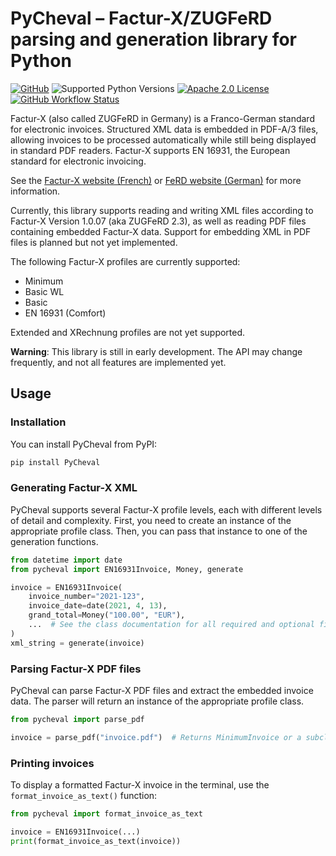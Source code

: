 # PyCheval – Factur-X/ZUGFeRD parsing and generation library for Python

[![GitHub](https://img.shields.io/github/release/zfutura/pycheval/all.svg)](https://github.com/zfutura/pycheval/releases/)
![Supported Python Versions](https://img.shields.io/pypi/pyversions/pycheval)
[![Apache 2.0 License](https://img.shields.io/github/license/zfutura/pycheval)](https://github.com/zfutura/pycheval/blob/main/LICENSE)
[![GitHub Workflow Status](https://img.shields.io/github/actions/workflow/status/zfutura/pycheval/test-and-lint.yml)](https://github.com/zfutura/pycheval/actions/workflows/test-and-lint)

Factur-X (also called ZUGFeRD in Germany) is a Franco-German standard for
electronic invoices. Structured XML data is embedded in PDF-A/3 files,
allowing invoices to be processed automatically while still being displayed in
standard PDF readers. Factur-X supports EN 16931, the European standard for
electronic invoicing.

See the [Factur-X website (French)](https://www.factur-x.org/) or
[FeRD website (German)](https://www.ferd-net.de/) for more information.

Currently, this library supports reading and writing XML files according to Factur-X Version 1.0.07 (aka ZUGFeRD 2.3), as well as reading PDF files containing embedded Factur-X data. Support for embedding XML in PDF files is planned but not yet implemented.

The following Factur-X profiles are currently supported:

- Minimum
- Basic WL
- Basic
- EN 16931 (Comfort)

Extended and XRechnung profiles are not yet supported.

**Warning**: This library is still in early development. The API may change
frequently, and not all features are implemented yet.

## Usage

### Installation

You can install PyCheval from PyPI:

```bash
pip install PyCheval
```

### Generating Factur-X XML

PyCheval supports several Factur-X profile levels, each with different levels of detail and complexity. First, you need to create an instance of the appropriate profile class. Then, you can pass that instance to one of the generation functions.

```python
from datetime import date
from pycheval import EN16931Invoice, Money, generate

invoice = EN16931Invoice(
    invoice_number="2021-123",
    invoice_date=date(2021, 4, 13),
    grand_total=Money("100.00", "EUR"),
    ...  # See the class documentation for all required and optional fields.
)
xml_string = generate(invoice)
```

### Parsing Factur-X PDF files

PyCheval can parse Factur-X PDF files and extract the embedded invoice data. The parser will return an instance of the appropriate profile class.

```python
from pycheval import parse_pdf

invoice = parse_pdf("invoice.pdf")  # Returns MinimumInvoice or a subclass
```

### Printing invoices

To display a formatted Factur-X invoice in the terminal, use the `format_invoice_as_text()` function:

```python
from pycheval import format_invoice_as_text

invoice = EN16931Invoice(...)
print(format_invoice_as_text(invoice))
```
